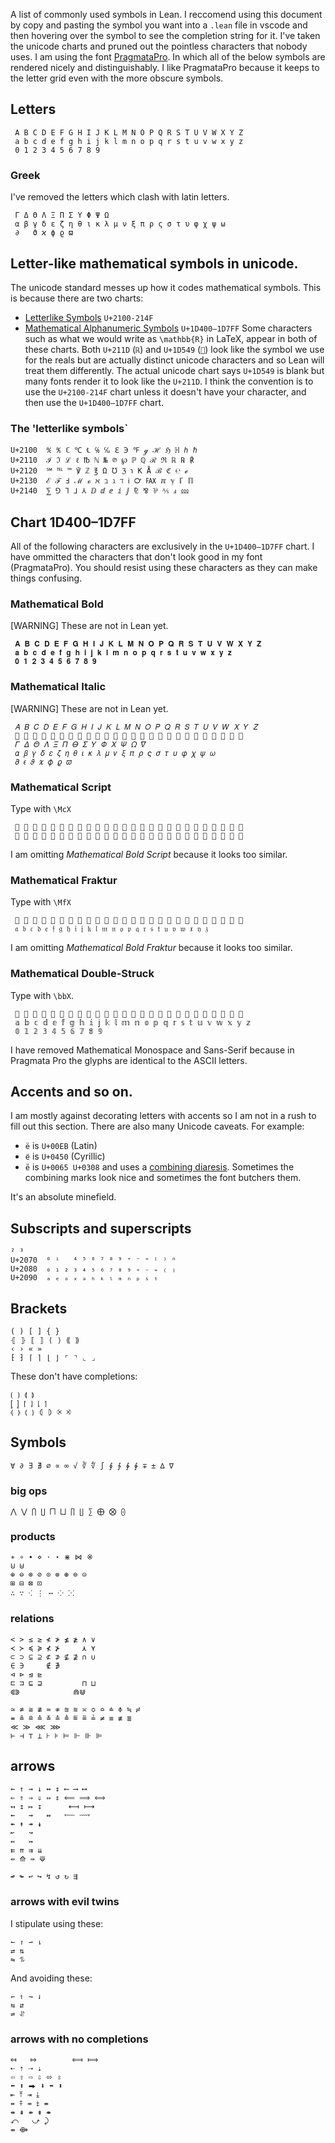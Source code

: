 A list of commonly used symbols in Lean. 
I reccomend using this document by copy and pasting the symbol you want into a `.lean` file in vscode and then hovering over the symbol to see the completion string for it. 
I've taken the unicode charts and pruned out the pointless characters that nobody uses.
I am using the font [PragmataPro](https://www.fsd.it/shop/fonts/pragmatapro/?attribute_weights=PragmataPro+Regular+with+PP+Mono+Regular&attribute_license-for=desktop). 
In which all of the below symbols are rendered nicely and distinguishably.
I like PragmataPro because it keeps to the letter grid even with the more obscure symbols.
## Letters
```
 A B C D E F G H I J K L M N O P Q R S T U V W X Y Z
 a b c d e f g h i j k l m n o p q r s t u v w x y z
 0 1 2 3 4 5 6 7 8 9
```
### Greek
I've removed the letters which clash with latin letters.
```
 Γ Δ Θ Λ Ξ Π Σ Υ Φ Ψ Ω
 α β γ δ ε ζ η θ ι κ λ μ ν ξ π ρ ς σ τ υ φ χ ψ ω 
 ∂   ϑ ϰ ϕ ϱ ϖ
```
## Letter-like mathematical symbols in unicode.
The unicode standard messes up how it codes mathematical symbols. This is because there are two charts:
- [Letterlike Symbols](http://www.unicode.org/charts/PDF/U2100.pdf) `U+2100-214F`
- [Mathematical Alphanumeric Symbols](http://www.unicode.org/charts/PDF/U1D400.pdf) `U+1D400–1D7FF`
Some characters such as what we would write as `\mathbb{R}` in LaTeX, appear in both of these charts. Both `U+211D` (`ℝ`) and `U+1D549` (`𝕉`) look like the symbol we use for the reals but are actually distinct unicode characters and so Lean will treat them differently. The actual unicode chart says `U+1D549` is blank but many fonts render it to look like the `U+211D`. I think the convention is to use the `U+2100-214F` chart unless it doesn't have your character, and then use the `U+1D400–1D7FF` chart.
### The 'letterlike symbols`
```
U+2100  ℀ ℁ ℂ ℃ ℄ ℅ ℆ ℇ ℈ ℉ ℊ ℋ ℌ ℍ ℎ ℏ
U+2110  ℐ ℑ ℒ ℓ ℔ ℕ № ℗ ℘ ℙ ℚ ℛ ℜ ℝ ℞ ℟
U+2120  ℠ ℡ ™ ℣ ℤ ℥ Ω ℧ ℨ ℩ K Å ℬ ℭ ℮ ℯ
U+2130  ℰ ℱ Ⅎ ℳ ℴ ℵ ℶ ℷ ℸ ℹ ℺ ℻ ℼ ℽ ℾ ℿ
U+2140  ⅀ ⅁ ⅂ ⅃ ⅄ ⅅ ⅆ ⅇ ⅈ ⅉ ⅊ ⅋ ⅌ ⅍ ⅎ ⅏
```
## Chart __1D400–1D7FF__
All of the following characters are exclusively in the `U+1D400–1D7FF` chart. I have ommitted the characters that don't look good in my font (PragmataPro). You should resist using these characters as they can make things confusing.
### Mathematical Bold
[WARNING] These are not in Lean yet.
```
 𝐀 𝐁 𝐂 𝐃 𝐄 𝐅 𝐆 𝐇 𝐈 𝐉 𝐊 𝐋 𝐌 𝐍 𝐎 𝐏 𝐐 𝐑 𝐒 𝐓 𝐔 𝐕 𝐖 𝐗 𝐘 𝐙 
 𝐚 𝐛 𝐜 𝐝 𝐞 𝐟 𝐠 𝐡 𝐢 𝐣 𝐤 𝐥 𝐦 𝐧 𝐨 𝐩 𝐪 𝐫 𝐬 𝐭 𝐮 𝐯 𝐰 𝐱 𝐲 𝐳 
 𝟎 𝟏 𝟐 𝟑 𝟒 𝟓 𝟔 𝟕 𝟖 𝟗 
```
### Mathematical Italic
[WARNING] These are not in Lean yet.
```
 𝐴 𝐵 𝐶 𝐷 𝐸 𝐹 𝐺 𝐻 𝐼 𝐽 𝐾 𝐿 𝑀 𝑁 𝑂 𝑃 𝑄 𝑅 𝑆 𝑇 𝑈 𝑉 𝑊 𝑋 𝑌 𝑍 
 𝑎 𝑏 𝑐 𝑑 𝑒 𝑓 𝑔 𝑕 𝑖 𝑗 𝑘 𝑙 𝑚 𝑛 𝑜 𝑝 𝑞 𝑟 𝑠 𝑡 𝑢 𝑣 𝑤 𝑥 𝑦 𝑧 
 𝛤 𝛥 𝛩 𝛬 𝛯 𝛱 𝛳 𝛴 𝛶 𝛷 𝛸 𝛹 𝛺 𝛻 
 𝛼 𝛽 𝛾 𝛿 𝜀 𝜁 𝜂 𝜃 𝜄 𝜅 𝜆 𝜇 𝜈 𝜉 𝜋 𝜌 𝜍 𝜎 𝜏 𝜐 𝜑 𝜒 𝜓 𝜔 
 𝜕 𝜖 𝜗 𝜘 𝜙 𝜚 𝜛 
```

### Mathematical Script
Type with `\McX`
```
 𝒜 𝒝 𝒞 𝒟 𝒠 𝒡 𝒢 𝒣 𝒤 𝒥 𝒦 𝒧 𝒨 𝒩 𝒪 𝒫 𝒬 𝒭 𝒮 𝒯 𝒰 𝒱 𝒲 𝒳 𝒴 𝒵 
 𝒶 𝒷 𝒸 𝒹 𝒺 𝒻 𝒼 𝒽 𝒾 𝒿 𝓀 𝓁 𝓂 𝓃 𝓄 𝓅 𝓆 𝓇 𝓈 𝓉 𝓊 𝓋 𝓌 𝓍 𝓎 𝓏 
```
I am omitting _Mathematical Bold Script_ because it looks too similar.
### Mathematical Fraktur
Type with `\MfX`
```
 𝔄 𝔅 𝔆 𝔇 𝔈 𝔉 𝔊 𝔋 𝔌 𝔍 𝔎 𝔏 𝔐 𝔑 𝔒 𝔓 𝔔 𝔕 𝔖 𝔗 𝔘 𝔙 𝔚 𝔛 𝔜 𝔝 
 𝔞 𝔟 𝔠 𝔡 𝔢 𝔣 𝔤 𝔥 𝔦 𝔧 𝔨 𝔩 𝔪 𝔫 𝔬 𝔭 𝔮 𝔯 𝔰 𝔱 𝔲 𝔳 𝔴 𝔵 𝔶 𝔷 
```
I am omitting _Mathematical Bold Fraktur_ because it looks too similar.
### Mathematical Double-Struck
Type with `\bbX`.
```
 𝔸 𝔹 𝔺 𝔻 𝔼 𝔽 𝔾 𝔿 𝕀 𝕁 𝕂 𝕃 𝕄 𝕅 𝕆 𝕇 𝕈 𝕉 𝕊 𝕋 𝕌 𝕍 𝕎 𝕏 𝕐 𝕑 
 𝕒 𝕓 𝕔 𝕕 𝕖 𝕗 𝕘 𝕙 𝕚 𝕛 𝕜 𝕝 𝕞 𝕟 𝕠 𝕡 𝕢 𝕣 𝕤 𝕥 𝕦 𝕧 𝕨 𝕩 𝕪 𝕫 
 𝟘 𝟙 𝟚 𝟛 𝟜 𝟝 𝟞 𝟟 𝟠 𝟡
```

I have removed Mathematical Monospace and Sans-Serif because in Pragmata Pro the glyphs are identical to the ASCII letters.

## Accents and so on.

I am mostly against decorating letters with accents so I am not in a rush to fill out this section. There are also many Unicode caveats. For example:

- `ë` is `U+00EB` (Latin)
- `ё` is `U+0450` (Cyrillic)
- `e̎` is `U+0065 U+0308` and uses a [combining diaresis](https://www.unicode.org/charts/PDF/U0300.pdf). Sometimes the combining marks look nice and sometimes the font butchers them.

It's an absolute minefield.

## Subscripts and superscripts

```
² ³
U+2070  ⁰ ⁱ   ⁴ ⁵ ⁶ ⁷ ⁸ ⁹ ⁺ ⁻ ⁼ ⁽ ⁾ ⁿ
U+2080  ₀ ₁ ₂ ₃ ₄ ₅ ₆ ₇ ₈ ₉ ₊ ₋ ₌ ₍ ₎
U+2090  ₐ ₑ ₒ ₓ ₔ ₕ ₖ ₗ ₘ ₙ ₚ ₛ ₜ
```

## Brackets
```
( ) [ ] { }
⦃ ⦄ ⟦ ⟧ ⟨ ⟩ ⟪ ⟫ 
‹ › « » 
⁅ ⁆ ⌈ ⌉ ⌊ ⌋ ⌜ ⌝ ⌞ ⌟
```
These don't have completions:
```
⟮ ⟯ ⟬ ⟭   
⦋ ⦌ ⦍ ⦎ ⦏ ⦐
⦉ ⦊ ⦅ ⦆ ⦇ ⦈ ⨴ ⨵
```

## Symbols
```
∀ ∂ ∃ ∄ ∅ ∝ ∞ √ ∛ ∜ ∫ ∮ ∱ ∲ ∳ ∓ ± ∆ ∇
```
### big ops
```
⋀ ⋁ ⋂ ⋃ ⨅ ⨆ ∏ ∐ ∑ ⨁ ⨂ ⨀ 
```
### products 
```
∗ ∘ ∙ ⋄ ⋅ ⋆ ⋇ ⋈ ※
⊍ ⊎ 
⊕ ⊖ ⊗ ⊘ ⊙ ⊚ ⊛ ⊜ ⊝ 
⊞ ⊟ ⊠ ⊡ 
∴ ∵ ⁖ ⋮ ⋯ ⁘ ⁙
```


### relations
```
< > ≤ ≥ ≮ ≯ ≰ ≱ ∧ ∨
≺ ≻ ≼ ≽ ⊀ ⊁     ⋏ ⋎
⊂ ⊃ ⊆ ⊇ ⊄ ⊅ ⊈ ⊉ ∩ ∪
∈ ∋     ∉ ∌
⊲ ⊳ ⊴ ⊵         
⊏ ⊐ ⊑ ⊒         ⊓ ⊔ 
⋐⋑            ⋒⋓

≃ ≄ ≅ ≇ ≈ ≉ ≊ ≋ ≍ ≎ ≏ ≐ ≑ ≒ ≓
≖ ≗ ≘ ≙ ≚ ≛ ≜ ≝ ≞ ≟ ≠ ≡ ≢ ≣
≪ ≫ ⋘ ⋙
⊢ ⊣ ⊤ ⊥ ⊦ ⊧ ⊨ ⊩ ⊪ ⊫
```
## arrows
```
← ↑ → ↓ ↔ ↕ ⟵ ⟶ ⟷
⇐ ⇑ ⇒ ⇓ ⇔ ⇕ ⟸ ⟹ ⟺
↤ ↥ ↦ ↧      ⟻ ⟼
⇜   ⇝   ↭   ⬳ ⟿ 
↞ ↟ ↠ ↡ 
↜   ↝ 
↢   ↣ 
⇇ ⇈ ⇉ ⇊ 
⇚ ⟰ ⇛ ⟱

↫ ↬ ↩ ↪ ↯ ↺ ↻ ⇶
```
### arrows with evil twins
I stipulate using these:
```
↼ ↾ ⇀ ⇂  
⇄ ⇅ 
⇋ ⥮
```
And avoiding these:
``` 
↽ ↿ ⇁ ⇃
⇆ ⇵
⇌ ⥯ 
```
### arrows with no completions
```
⤆   ⤇        ⟽ ⟾
⇠ ⇡ ⇢ ⇣
⇦ ⇧ ⇨ ⇩ ⬄ ⇳
⬅ ⬆ ⮕ ⬇ ⬌ ⬍
⇤ ⤒ ⇥ ⤓
⇷ ⤉ ⇸ ⤈ ⇹  
⇺ ⇞ ⇻ ⇟ ⇼
⤺   ⤻ ⤸ 
⇴ ⟴
```

